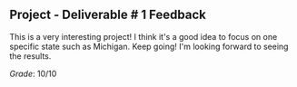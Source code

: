 ## Project - Deliverable \# 1 Feedback 
 
This is a very interesting project! I think it's a good idea to focus on one specific state such as Michigan. Keep going! I'm looking forward to seeing the results. 



*Grade*: 10/10 